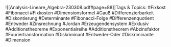 
![[Analysis-Lineare_Algebra-230308.pdf#page=88]]Tags & Topics:
   #Fixkost
   #Fibonacci
   #Fixkosten
   #Dimensionsformel
   #Gauß
   #Differenzierbarkeit
   #Diskontierung
   #Determinante
   #Fibonacci-Folge
   #Differenzenquotient
   #Entweder
   #Zinsrechnung
   #Jordan
   #Erzeugendensystem
   #Exklusiv
   #Additionstheoreme
   #Exponentialreihe
   #Additionstheorem
   #Abzinsfaktor
   #Fouriertransformation
   #Diskriminant
   #Entweder-Oder
   #Diskriminante
   #Dimension